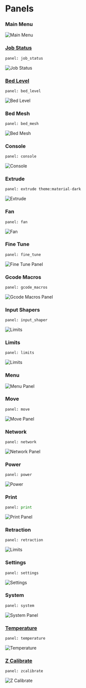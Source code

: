 # Panels

### Main Menu
![Main Menu](img/panels/main_panel.png)

### [Job Status](Job_status.md)
```py
panel: job_status
```
![Job Status](img/panels/job_status.png)

### [Bed Level](Screws.md)
```py
panel: bed_level
```
![Bed Level](img/panels/bed_level.png)

### Bed Mesh
```py
panel: bed_mesh
```
![Bed Mesh](img/panels/bed_mesh.png)

### Console
```py
panel: console
```
![Console](img/panels/console.png)

### Extrude
```py
panel: extrude theme:material-dark
```
![Extrude](img/panels/extrude.png)

### Fan
```py
panel: fan
```
![Fan](img/panels/fan.png)

### Fine Tune
```py
panel: fine_tune
```
![Fine Tune Panel](img/panels/fine_tune.png)

### Gcode Macros
```py
panel: gcode_macros
```
![Gcode Macros Panel](img/panels/gcode_macros.png)

### Input Shapers
```py
panel: input_shaper
```
![Limits](img/panels/input_shaper.png)

### Limits
```py
panel: limits
```
![Limits](img/panels/limits.png)

### Menu
![Menu Panel](img/panels/menu.png)

### Move
```py
panel: move
```
![Move Panel](img/panels/move.png)

### Network
```py
panel: network
```
![Network Panel](img/panels/network.png)

### Power
```py
panel: power
```
![Power](img/panels/power.png)

### Print
```py
panel: print
```
![Print Panel](img/panels/print.png)

### Retraction
```py
panel: retraction
```
![Limits](img/panels/retraction.png)

### Settings
```py
panel: settings
```
![Settings](img/panels/settings.png)

### System
```py
panel: system
```
![System Panel](img/panels/system.png)

### [Temperature](Temperature.md)
```py
panel: temperature
```
![Temperature](img/panels/temperature.png)

### [Z Calibrate](Zcalibrate.md)
```py
panel: zcalibrate
```
![Z Calibrate](img/panels/zcalibrate.png)

